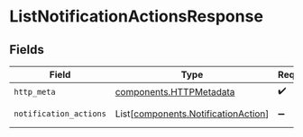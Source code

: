 # ListNotificationActionsResponse


## Fields

| Field                                                                                | Type                                                                                 | Required                                                                             | Description                                                                          |
| ------------------------------------------------------------------------------------ | ------------------------------------------------------------------------------------ | ------------------------------------------------------------------------------------ | ------------------------------------------------------------------------------------ |
| `http_meta`                                                                          | [components.HTTPMetadata](../../models/components/httpmetadata.md)                   | :heavy_check_mark:                                                                   | N/A                                                                                  |
| `notification_actions`                                                               | List[[components.NotificationAction](../../models/components/notificationaction.md)] | :heavy_minus_sign:                                                                   | ListNotificationActions 200 response                                                 |